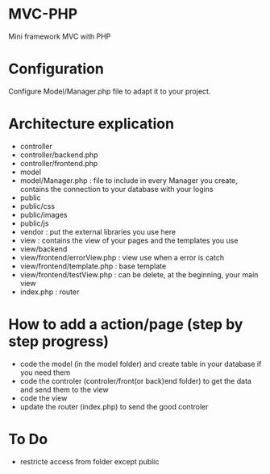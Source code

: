 # MVC-PHP
 Mini framework MVC with PHP

# Configuration
Configure Model/Manager.php file to adapt it to your project.

# Architecture explication
- controller
- controller/backend.php
- controller/frontend.php
- model
- model/Manager.php : file to include in every Manager you create, contains the connection to your database with your logins
- public
- public/css
- public/images
- public/js
- vendor : put the external libraries you use here
- view : contains the view of your pages and the templates you use
- view/backend
- view/frontend/errorView.php : view use when a error is catch
- view/frontend/template.php : base template
- view/frontend/testView.php : can be delete, at the beginning, your main view
- index.php : router

# How to add a action/page (step by step progress)
- code the model (in the model folder) and create table in your database if you need them
- code the controler (controler/front(or back)end folder) to get the data and send them to the view
- code the view
- update the router (index.php) to send the good controler

# To Do
- restricte access from folder except public
